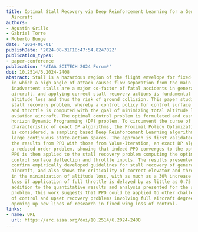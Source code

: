 ```yaml
---
title: Optimal Stall Recovery via Deep Reinforcement Learning for a General Aviation
  Aircraft
authors:
- Agustin Grillo
- Gabriel Torre
- Roberto Bunge
date: '2024-01-01'
publishDate: '2024-08-31T18:47:54.824702Z'
publication_types:
- paper-conference
publication: '*AIAA SCITECH 2024 Forum*'
doi: 10.2514/6.2024-2408
abstract: Stall is a hazardous region of the flight envelope for fixed-wing aircraft,
  in which a high angle of attack causes flow separation from the main wing. Indeed,
  inadvertent stalls are a major co-factor of fatal accidents in general aviation
  aircraft, and applying correct stall recovery actions is fundamental to minimizing
  altitude loss and thus the risk of ground collision. This paper studies the optimal
  stall recovery problem, whereby a control policy for control surface deflections
  and throttle is computed with the goal of minimizing total altitude loss for a general
  aviation aircraft. The optimal control problem is formulated and cast as an infinite
  horizon Dynamic Programming (DP) problem. To circumvent the curse of dimensionality,
  characteristic of exact DP algorithms, the Proximal Policy Optimization (PPO) algorithm
  is considered, a sampling based Deep Reinforcement Learning algorithm that can handle
  large continuous state-action spaces. The approach is first validated by comparing
  the results from PPO with those from Value-Iteration, an exact DP algorithm, on
  a reduced order problem, showing that indeed PPO converges to the optimal policy.
  PPO is then applied to the stall recovery problem computing the optimal policy for
  control surface deflection and throttle inputs. The results presented in this study
  confirm empirically developed guidelines for stall recovery of general aviation
  aircraft, and also shows the criticality of correct elevator and throttle management
  in the minimization of altitude loss, with as much as a 30% increase in altitude
  loss if application of full throttle is delayed by as little as 0.75 seconds In
  addition to the quantitative results and analysis presented for the stall recovery
  problem, this work suggests that PPO could be applied to other challenging loss
  of control and upset recovery problems involving full aircraft degrees of freedom
  opening up new lines of research in fixed wing loss of control.
links:
- name: URL
  url: https://arc.aiaa.org/doi/10.2514/6.2024-2408
---
```

